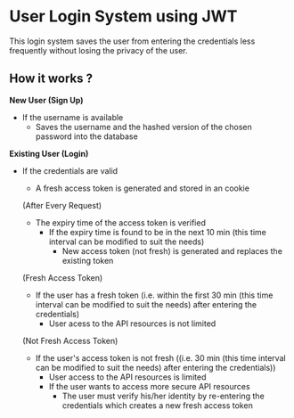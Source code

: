 # User Login System using JWT

This login system saves the user from entering the credentials less frequently without losing the privacy of the user.

## How it works ?

**New User (Sign Up)**

* If the username is available
    * Saves the username and the hashed version of the chosen password into the database

**Existing User (Login)**
* If the credentials are valid
    * A fresh access token is generated and stored in an cookie

    (After Every Request)
    * The expiry time of the access token is verified
        * If the expiry time is found to be in the next 10 min (this time interval can be modified to suit the needs)
            * New access token (not fresh) is generated and replaces the existing token

    (Fresh Access Token)
    * If the user has a fresh token (i.e. within the first 30 min (this time interval can be modified to suit the needs) after entering the credentials)
        * User acess to the API resources is not limited
    
    (Not Fresh Access Token)
    * If the user's access token is not fresh ((i.e. 30 min (this time interval can be modified to suit the needs) after entering the credentials))
        * User access to the API resources is limited
        * If the user wants to access more secure API resources
            * The user must verify his/her identity by re-entering the credentials which creates a new fresh access token 
